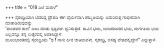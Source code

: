 +++
title = "018 ಎಲೆ ಮರುಳೆ"

+++
ಸೈರಂಧ್ರಿಯಾಗಿ ಬೆದರಿದ್ದ ದ್ರೌಪದಿ ಈಗ ಧೈರ್ಯವಾಗಿ ಪರಿಸ್ಥಿತಿಯನ್ನು ಎದುರಿಸುತ್ತ ಗಂಭೀರವಾಗಿ ಮಾತಾಡಿರುವುದನ್ನು   
'ಪಾಂಡವರ ರಾಣಿ' ಎಂಬ ಮಾತು ಸ್ಪಷ್ಟವಾಗಿ ಧ್ವನಿಸುತ್ತದೆ. ಸಾವಿನ ಭಯ, ಜನಾಪವಾದದ ಭಯ, ದುರ್ಗತಿಯ ಭಯ   
ಎಲ್ಲವನ್ನೂ ತನ್ನ ಉತ್ತರದಲ್ಲಿ ಅಡಕಿಸಿದ್ದಾಳೆ.   
ಮೂಲಭಾರತದಲ್ಲಿ ಸೈರಂಧ್ರಿಯು "ಛಿ ! ನಾನು ಹೀನ ಜಾತಿಯವಳು, ಸೈರಂಧ್ರಿ, ಅಸಹ್ಯ ವೇಷದಲ್ಲಿದ್ದೇನೆ" ಎನ್ನುತ್ತಾಳೆ.